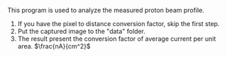 This program is used to analyze the measured proton beam profile.

1. If you have the pixel to distance conversion factor, skip the first step.
2. Put the captured image to the "data" folder.
3. The result present the conversion factor of average current per unit area. $\frac{nA}{cm^2}$
